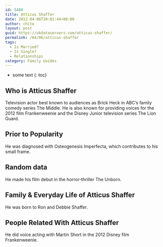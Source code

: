 ```yaml
---
id: 5488
title: Atticus Shaffer
date: 2012-04-06T20:01:44+00:00
author: chito
layout: post
guid: https://ukdataservers.com/atticus-shaffer/
permalink: /04/06/atticus-shaffer
tags:
  - Is Married?
  - Is Single?
  - Relationships
category: Family Guides
---
```


* some text
{: toc}
          
          
## Who is  Atticus Shaffer
                  
                  
                  
Television actor best known to audiences as Brick Heck in ABC&#8217;s family comedy series The Middle. He is also known for providing voices for the 2012 film Frankenweenie and the Disney Junior television series The Lion Guard. 
                  
                
                
                
## Prior to Popularity 
                  
                  
                  
He was diagnosed with Osteogenesis Imperfecta, which contributes to his small frame.
                  
                
                
                
## Random data 
                  
                  
                  
He made his film debut in the horror-thriller The Unborn.
                  
                
                
                
## Family & Everyday Life of Atticus Shaffer
                  
                  
                  
He was born to Ron and Debbie Shaffer.
                  
                
                
                
## People Related With  Atticus Shaffer
                  
                  
                  
He did voice acting with Martin Short in the 2012 Disney film Frankenweenie. 
                  
                
              
            
          
          
          
    
    
  
